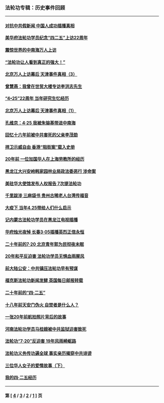 ### 法轮功专辑：历史事件回顾
---
#### [对抗中共假新闻 中国人成功插播真相](../../pages/nf5793/n12910618.md?07200430) 
#### [美华府法轮功学员纪念“四二五”上访22周年](../../pages/nf5793/n12904445.md?07200430) 
#### [震惊世界的中南海万人上访](../../pages/nf5793/n12903976.md?07200430) 
#### [“法轮功让人看到真正的强大！”](../../pages/nf5793/n12903195.md?07200430) 
#### [北京万人上访幕后 天津事件真相（3）](../../pages/nf5793/n12902807.md?07200430) 
#### [曾慧燕：我曾在世贸大楼专访李洪志先生](../../pages/nf5793/n12898729.md?07200430) 
#### [“4•25”22周年 当年研究生忆经历](../../pages/nf5793/n12894152.md?07200430) 
#### [北京万人上访幕后 天津事件真相（1）](../../pages/nf5793/n12885174.md?07200430) 
#### [孔维京：4·25 我被朱镕基带进中南海](../../pages/nf5793/n12864987.md?07200430) 
#### [回忆十六年前被中共害死的父亲李茂勋](../../pages/nf5793/n12880270.md?07200430) 
#### [捍卫示威自由 香港“阻街案”载入史册](../../pages/nf5793/n12811245.md?07200430) 
#### [20年前 一位加国华人在上海劳教所的经历](../../pages/nf5793/n12707932.md?07200430) 
#### [黑龙江大兴安岭韩家园林业局政法委恶行 涉命案](../../pages/nf5793/n12622815.md?07200430) 
#### [美驻华大使馆发布人权报告 7次提法轮功](../../pages/nf5793/n12520541.md?07200430) 
#### [千里跋涉 三麻袋书 贵州古稀老人台湾传福音](../../pages/nf5793/n12198750.md?07200430) 
#### [大疫下 当年4.25带给人们什么启示](../../pages/nf5793/n12058565.md?07200430) 
#### [记内蒙古法轮功学员在黑龙江电视插播](../../pages/nf5793/n11699194.md?07200430) 
#### [华府烛光夜悼 长春3·05插播英烈正信永恒](../../pages/nf5793/n11397432.md?07200430) 
#### [二十年前的7·20 北京青年郭为民彻夜未眠](../../pages/nf5793/n11354195.md?07200430) 
#### [20年和平反迫害 法轮功学员无惧血雨腥风](../../pages/nf5793/n11348279.md?07200430) 
#### [前大陆公安：中共镇压法轮功早有预谋](../../pages/nf5793/n11352168.md?07200430) 
#### [福克斯法轮功新闻发酵  英国每日邮报转载](../../pages/nf5793/n11285952.md?07200430) 
#### [二十年前的“四·二五”](../../pages/nf5793/n11207639.md?07200430) 
#### [十八年前天安门伪火 自焚者是什么人？](../../pages/nf5793/n10996556.md?07200430) 
#### [一张20年前航拍照片背后的故事](../../pages/nf5793/n10693797.md?07200430) 
#### [河南法轮功学员马桂娥被中共监狱迫害致死](../../pages/nf5793/n10684974.md?07200430) 
#### [法轮功“7‧20”反迫害 19年风雨崎岖路](../../pages/nf5793/n10570834.md?07200430) 
#### [法轮功义务传功遍全球 事实亲历揭穿中共诽谤](../../pages/nf5793/n10581061.md?07200430) 
#### [三位华人女子的爱情故事（下）](../../pages/nf5793/n10435541.md?07200430) 
#### [我的四·二五经历](../../pages/nf5793/n10347081.md?07200430) 

---
#### 第 [ [4](./4.md?07200430) / [3](./3.md?07200430) / [2](./2.md?07200430) / [1](./1.md?07200430) ] 页
